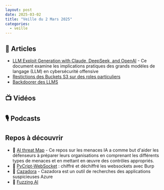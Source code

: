 ```yaml
---
layout: post
date: 2025-03-02
title: "Veille du 2 Mars 2025"
categories:
  - veille
---
```

## 📰 Articles
- [LLM Exploit Generation with Claude, DeepSeek, and OpenAI](https://genaisecurityproject.com/resource/owasp-llm-exploit-generation-v1-0-pdf/) - Ce document examine les implications pratiques des grands modèles de langage (LLM) en cybersécurité offensive
- [Restictions des Buckets S3 sur des roles particuliers](https://aws.amazon.com/blogs/security/how-to-restrict-amazon-s3-bucket-access-to-a-specific-iam-role/)
- [Backdoorer des LLMS](https://blog.sshh.io/p/how-to-backdoor-large-language-models?)

## 📺 Vidéos

## 🎙️ Podcasts

## Repos à découvrir
- 🔵 [AI threat Map](https://github.com/subzer0girl2/AI-Threat-Mind-Map) - Ce repos sur les  menaces IA a comme but d'aider les défenseurs à préparer leurs organisations 
en comprenant les différents types de menaces et en mettant en œuvre des contrôles appropriés.
- 🔴️ [PyCript-WebSocket](https://github.com/Anof-cyber/PyCript-WebSocket) : chiffré et déchiffré les websockets avec Burp
- 🔴 [Cazadora](https://github.com/HuskyHacks/cazadora) - Cazadora est un outil de recherches des applications suspicieuses Azure
- 🔴 [Fuzzing AI](https://github.com/cyberark/FuzzyAI)